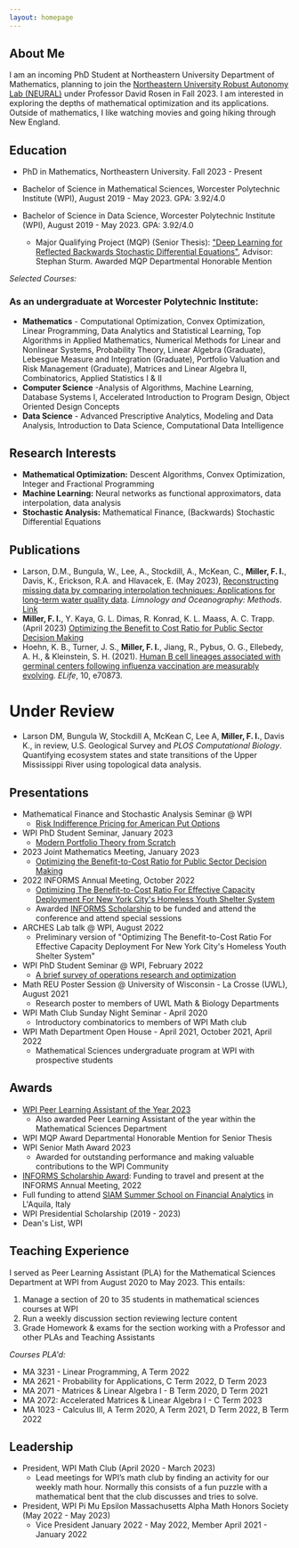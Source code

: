 ```yaml
---
layout: homepage
---
```


## About Me

I am an incoming PhD Student at Northeastern University Department of Mathematics, planning to join the [Northeastern University Robust Autonomy Lab (NEURAL)](https://neural.lab.northeastern.edu/) under Professor David Rosen in Fall 2023. I am interested in exploring the depths of mathematical optimization and its applications. Outside of mathematics, I like watching movies and going hiking through New England.

## Education
- PhD in Mathematics, Northeastern University. Fall 2023 - Present

- Bachelor of Science in Mathematical Sciences, Worcester Polytechnic Institute (WPI), August 2019 - May 2023. GPA: 3.92/4.0
- Bachelor of Science in Data Science, Worcester Polytechnic Institute (WPI), August 2019 - May 2023. GPA: 3.92/4.0
	- Major Qualifying Project (MQP) (Senior Thesis): ["Deep Learning for Reflected Backwards Stochastic Differential Equations"](https://digital.wpi.edu/concern/student_works/js956j933?locale=en), Advisor: Stephan Sturm. Awarded MQP Departmental Honorable Mention




*Selected Courses:*

### As an undergraduate at Worcester Polytechnic Institute:

- **Mathematics** - Computational Optimization, Convex Optimization, Linear Programming, Data Analytics and Statistical Learning, Top Algorithms in Applied Mathematics, Numerical Methods for Linear and Nonlinear Systems, Probability Theory,  Linear Algebra (Graduate), Lebesgue Measure and Integration (Graduate), Portfolio Valuation and Risk Management (Graduate), Matrices and Linear Algebra II, Combinatorics, Applied Statistics I & II
- **Computer Science** -Analysis of Algorithms, Machine Learning, Database Systems I, Accelerated Introduction to Program Design, Object Oriented Design Concepts
- **Data Science** -  Advanced Prescriptive Analytics, Modeling and Data Analysis, Introduction to Data Science, Computational Data Intelligence


## Research Interests

- **Mathematical Optimization:** Descent Algorithms, Convex Optimization, Integer and Fractional Programming
- **Machine Learning:** Neural networks as functional approximators, data interpolation, data analysis
- **Stochastic Analysis:** Mathematical Finance, (Backwards) Stochastic Differential Equations


## Publications
- Larson, D.M., Bungula, W., Lee, A., Stockdill, A., McKean, C., **Miller, F. I.**, Davis, K., Erickson, R.A. and Hlavacek, E. (May 2023), [Reconstructing missing data by comparing interpolation techniques: Applications for long-term water quality data](https://doi.org/10.1002/lom3.10556). *Limnology and Oceanography: Methods*. [Link](https://doi.org/10.1002/lom3.10556)
- **Miller, F. I.**, Y. Kaya, G. L. Dimas, R. Konrad, K. L. Maass, A. C. Trapp. (April 2023) [Optimizing the Benefit to Cost Ratio for Public Sector Decision Making](https://arxiv.org/abs/2212.04534)
- Hoehn, K. B., Turner, J. S., **Miller, F. I.**, Jiang, R., Pybus, O. G., Ellebedy, A. H., & Kleinstein, S. H. (2021). [Human B cell lineages associated with germinal centers following influenza vaccination are measurably evolving](https://doi.org/10.7554/eLife.70873). *ELife*, 10, e70873.


# Under Review
- Larson DM, Bungula W, Stockdill A, McKean C, Lee A, **Miller, F. I.**, Davis K., in review, U.S. Geological Survey and *PLOS Computational Biology*. Quantifying ecosystem states and state transitions of the Upper Mississippi River using topological data analysis.  



## Presentations

- Mathematical Finance and Stochastic Analysis Seminar @ WPI
	- [Risk Indifference Pricing for American Put Options](https://www.wpi.edu/news/calendar/events/mathematical-sciences-department-financial-math-seminar-frederick-miller-wpi-student-risk)
- WPI PhD Student Seminar, January 2023
	- [Modern Portfolio Theory from Scratch](https://sites.google.com/view/wpi-math-studentseminar/past-talks?authuser=0)
- 2023 Joint Mathematics Meeting, January 2023
 	- [Optimizing the Benefit-to-Cost Ratio for Public Sector Decision Making](https://meetings.ams.org/math/jmm2023/meetingapp.cgi/Paper/22848)
- 2022 INFORMS Annual Meeting, October 2022
	- [Optimizing The Benefit-to-Cost Ratio For Effective Capacity Deployment For New York City's Homeless Youth Shelter System](https://www.abstractsonline.com/pp8/#!/10693/presentation/6979)
	- Awarded [INFORMS Scholarship](https://www.informs.org/Recognizing-Excellence/Scholarships/INFORMS-Scholarship) to be funded and attend the conference and attend special sessions
- ARCHES Lab talk @ WPI, August 2022
	- Preliminary version of "Optimizing The Benefit-to-Cost Ratio For Effective Capacity Deployment For New York City's Homeless Youth Shelter System"
- WPI PhD Student Seminar @ WPI, February 2022
	- [A brief survey of operations research and optimization](https://sites.google.com/view/wpi-math-studentseminar/past-talks?authuser=0)
- Math REU Poster Session @ University of Wisconsin - La Crosse (UWL), August 2021
	- Research poster to members of UWL Math & Biology Departments
- WPI Math Club Sunday Night Seminar - April 2020
	- Introductory combinatorics to members of WPI Math club
- WPI Math Department Open House - April 2021, October 2021, April 2022
	- Mathematical Sciences undergraduate program at WPI with prospective students

## Awards
- [WPI Peer Learning Assistant of the Year 2023](https://www.wpi.edu/news/announcements/peer-learning-assistants-honored-student-recognition-awards-ceremony-0#:~:text=The%202023%20Peer%20Learning%20Assistant,Sciences%20Department%20for%20several%20years.)
	- Also awarded Peer Learning Assistant of the year within the Mathematical Sciences Department
- WPI MQP Award Departmental Honorable Mention for Senior Thesis
- WPI Senior Math Award 2023
	- Awarded for outstanding performance and making valuable contributions to the WPI Community
- [INFORMS Scholarship Award](https://www.informs.org/Recognizing-Excellence/Scholarships/INFORMS-Scholarship): Funding to travel and present at the INFORMS Annual Meeting, 2022
- Full funding to attend [SIAM Summer School on Financial Analytics](https://siam2022.gssi.it/) in L'Aquila, Italy
- WPI Presidential Scholarship (2019 - 2023)
- Dean's List, WPI

## Teaching Experience
I served as Peer Learning Assistant (PLA) for the Mathematical Sciences Department at WPI from August 2020 to May 2023. This entails:
1. Manage a section of 20 to 35 students in mathematical sciences courses at WPI
2. Run a weekly discussion section reviewing lecture content
3. Grade Homework & exams for the section working with a Professor and other PLAs and Teaching Assistants

*Courses PLA'd:*
- MA 3231 - Linear Programming, A Term 2022
- MA 2621 - Probability for Applications, C Term 2022, D Term 2023
- MA 2071 - Matrices & Linear Algebra I - B Term 2020, D Term 2021
- MA 2072: Accelerated Matrices & Linear Algebra I - C Term 2023
- MA 1023 - Calculus III, A Term 2020, A Term 2021, D Term 2022, B Term 2022


## Leadership
- President, WPI Math Club (April 2020 - March 2023)
	- Lead meetings for WPI’s math club by finding an activity for our weekly math hour. Normally this consists of a fun puzzle with a mathematical bent that the club discusses and tries to solve.
- President, WPI Pi Mu Epsilon Massachusetts Alpha Math Honors Society (May 2022 - May 2023)
	 - Vice President January 2022 - May 2022, Member April 2021 - January 2022
